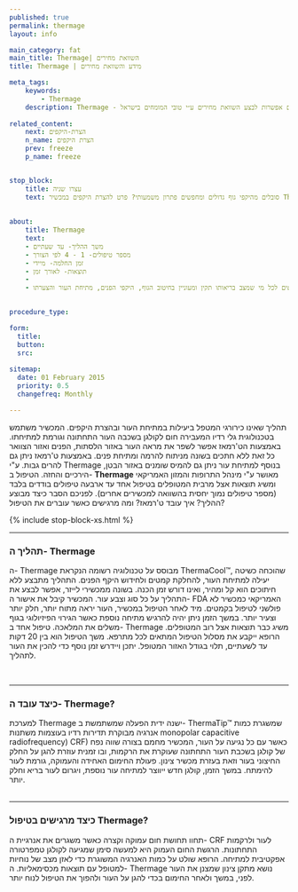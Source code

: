```yaml
---
published: true
permalink: thermage
layout: info

main_category: fat
main_title: Thermage| השוואת מחירים
title: Thermage | מידע והשוואת מחירים

meta_tags:
    keywords:
        - Thermage
    description: Thermage - תהליך שאינו כירורגי המטפל ביעילות במתיחת העור ובהצרת היקפים, כל המחירים, מבצעים וקופונים וגם אפשרות לבצע השוואת מחירים ע״י טובי המומחים בישראל
    
related_content:
    next: הצרת-היקפים
    n_name: הצרת היקפים
    prev: freeze
    p_name: freeze


stop_block: 
    title: עצרו שניה
    text: סובלים מהיקפי גוף גדולים ומחפשים פתרון משמעותי? פרט להצרת היקפים במכשיר Thermage, מומלץ שתשקלו טיפול במכשיר הבודי טייט, הנותן מענה מושלם הן למצבורי השומן והן ל״גלים״ שעלולים להישאר לאחר פרוצדורות אחרות להצרת היקפים ע״י מתיחת העור באזור המטופל.    
    
    
about:
    title: Thermage
    text: 
    - משך ההליך- עד שעתיים
    - מספר טיפולים- 1 - 4 לפי הצורך
    - זמן החלמה- מיידי
    - תוצאות- לאורך זמן
    - 
    - מתאים לכל מי שמצב בריאותו תקין ומעוניין בחיטוב הגוף, היקפי הפנים, מתיחת העור והצערתו.
   

procedure_type: 

form:
  title: 
  button: 
  src:
  
sitemap: 
  date: 01 February 2015
  priority: 0.5
  changefreq: Monthly

---
```

תהליך שאינו כירורגי המטפל ביעילות במתיחת העור ובהצרת היקפים. המכשיר משתמש בטכנולוגית גלי רדיו המעבירה חום לקולגן בשכבה העור התחתונה וגורמת למתיחתו. באמצעות הט'רמאז אפשר לשפר את מראה העור באזור הלסתות, הפנים ואזור הצוואר כל זאת ללא חתכים בשונה מניתוח להרמה ומתיחת פנים. באמצעות ט'רמאז ניתן גם להרים גבות. ע"י Thermage בנוסף למתיחת עור ניתן גם להמיס שומנים באזור הבטן, הירכיים והחזה. הטיפול ב- **Thermage** מאושר ע"י מינהל התרופות והמזון האמריקאי ומשיג תוצאות אצל מרבית המטופלים בטיפול אחד עד ארבעה טיפולים בודדים בלבד (מספר טיפולים נמוך יחסית בהשוואה למכשירים אחרים). לפניכם הסבר כיצד מבוצע ההליך? איך עובד ט'רמאז? ומה מרגישים כאשר עוברים את הטיפול?

 {% include stop-block-xs.html %}  

- - - - - -
 
###  תהליך ה- Thermage

ה- Thermage מבוסס על טכנולוגיה רשומה הנקראת ThermaCool™, שהוכחה כשיטה יעילה למתיחת העור, להחלקת קמטים ולחידוש היקף הפנים. התהליך מתבצע ללא חיתוכים הוא קל ומהיר, ואינו דורש זמן הכנה. בשונה ממכשירי לייזר, אפשר לבצע את התהליך על כל סוג וצבע עור. המכשיר קיבל את אישור ה- FDA האמריקאי כמכשיר לא פולשני לטיפול בקמטים. מיד לאחר הטיפול במכשיר, העור יראה מתוח יותר, חלק יותר וצעיר יותר. במשך הזמן ניתן יהיה להרגיש מתיחה נוספת כאשר הגירוי הפיזיולוגי בגוף משלים את המלאכה. טיפול אחד ב- Thermage משיג כבר תוצאות אצל רוב המטופלים. הרופא ייקבע את מסלול הטיפול המתאים לכל מתרפא. משך הטיפול הוא בין 20 דקות עד לשעתיים, תלוי בגודל האזור המטופל. יתכן ויידרש זמן נוסף כדי להכין את העור לתהליך.
  
 

- - - - - -

###  כיצד עובד ה- Thermage?

למערכת Thermage ישנה ידית הפעלה שמשתמשת ב- ThermaTip™ שמשגרת כמות אנרגיה מבוקרת תדירות רדיו בעוצמות משתנות monopolar capacitive radiofrequency)  CRF) כאשר עם כל נגיעה על העור, המכשיר מחמם בצורה שווה נפח של קולגן בשכבת העור התחתונה שעוקרת את הרקמות, ובו זמנית עוזרת להגן על החלק החיצוני בעור וזאת בעזרת מכשיר צינון. פעולת החימום האחידה והעמוקה, גורמת לעור להימתח. במשך הזמן, קולגן חדש ייווצר למתיחה עור נוספת, ויגרום לעור בריא וחלק יותר.  
 

- - - - - -

###  כיצד מרגישים בטיפול Thermage?

תחוו תחושת חום עמוקה וקצרה כאשר משגרים את אנרגיית ה- CRF לעור ולרקמות התחתונות. הרגשת החום העמוק היא למעשה סימן שמגיעה לקולגן טמפרטורה אפקטיבית למתיחה. הרופא שולט על כמות האנרגיה המשוגרת כדי לאזן מצב של נוחיות למטופל עם תוצאות מכסימאליות. ה- Thermage נושא מתקן צינון שמצנן את העור לפני, במשך ולאחר החימום בכדי להגן על העור ולהפוך את הטיפול לנוח יותר.
